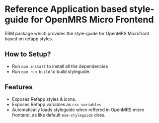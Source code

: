 # Reference Application based style-guide for OpenMRS Micro Frontend

ESM package which provides the style-guide for OpenMRS Microfront based on refapp styles.

## How to Setup?

- Run `npm install` to install all the dependencies
- Run `npm run build` to build styleguide.

## Features

- Exposes Refapp styles & icons.
- Exposes Refapp variables as `css variables`
- Automatically loads styleguide when reffered in OpenMRS micro frontend, as like default `esm-styleguide` does.
